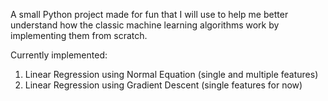A small Python project made for fun that I will use to help me better understand how the classic machine learning algorithms work by implementing them from scratch. 

Currently implemented:
1. Linear Regression using Normal Equation (single and multiple features)
2. Linear Regression using Gradient Descent (single features for now)
